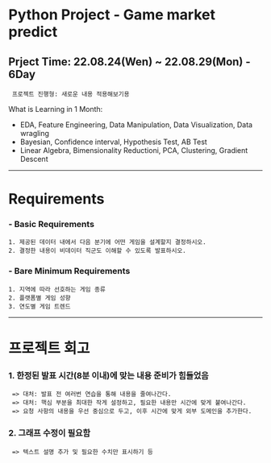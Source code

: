 # Python Project - Game market predict
  ## Prject Time: 22.08.24(Wen) ~ 22.08.29(Mon) - 6Day <br>
     프로젝트 진행형: 새로운 내용 적용해보기용

What is Learning in 1 Month:
- EDA, Feature Engineering, Data Manipulation, Data Visualization, Data wragling
- Bayesian, Confidence interval, Hypothesis Test, AB Test
- Linear Algebra, Bimensionality Reductioni, PCA, Clustering, Gradient Descent
-------------------------------------------------------------------------

# Requirements <br>
  ### - Basic Requirements
    1. 제공된 데이터 내에서 다음 분기에 어떤 게임을 설계할지 결정하시오.
    2. 결정한 내용이 비데이터 직군도 이해할 수 있도록 발표하시오.
  ### - Bare Minimum Requirements
    1. 지역에 따라 선호하는 게임 종류
    2. 플랫폼별 게임 성향
    3. 연도별 게임 트렌드

-------------------------------------------------------------------------

# 프로젝트 회고
  ### 1. 한정된 발표 시간(8분 이내)에 맞는 내용 준비가 힘들었음
     => 대처: 발표 전 여러번 연습을 통해 내용을 줄여나간다.
     => 대처: 핵심 부분을 최대한 작게 설정하고, 필요한 내용만 시간에 맞게 붙여나간다.
     => 요청 사항의 내용을 우선 중심으로 두고, 이후 시간에 맞게 외부 도메인을 추가한다.
  
  ### 2. 그래프 수정이 필요함
     => 텍스트 설명 추가 및 필요한 수치만 표시하기 등
